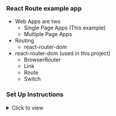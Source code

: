 ### React Route example app
- Web Apps are two
  - Single Page Apps (This example)
  - Multiple Page Apps
- Routing
  - react-router-dom
- react-router-dom (used in this project)
  - BrowserRouter
  - Link
  - Route
  - Switch

### Set Up Instructions

<details>
<summary>Click to view</summary>

- Download dependencies by running `npm install`
- Start up the app using `npm start`
</details>
